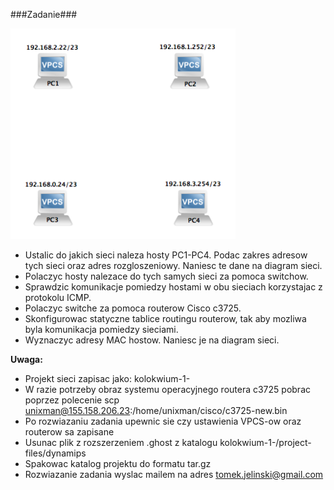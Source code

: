 ###Zadanie###

<img src="./kolokwium-1.png" width="360">


- Ustalic do jakich sieci naleza hosty PC1-PC4. Podac zakres adresow tych sieci oraz adres rozgloszeniowy. Naniesc te dane na diagram sieci.
- Polaczyc hosty nalezace do tych samych sieci za pomoca switchow.
- Sprawdzic komunikacje pomiedzy hostami w obu sieciach korzystajac z protokolu ICMP.
- Polaczyc switche za pomoca routerow Cisco c3725.
- Skonfigurowac statyczne tablice routingu routerow, tak aby mozliwa byla komunikacja pomiedzy sieciami. 
- Wyznaczyc adresy MAC hostow. Naniesc je na diagram sieci.

__Uwaga:__
- Projekt sieci zapisac jako: kolokwium-1-<nazwisko>
- W razie potrzeby obraz systemu operacyjnego routera c3725 pobrac poprzez polecenie scp unixman@155.158.206.23:/home/unixman/cisco/c3725-new.bin
- Po rozwiazaniu zadania upewnic sie czy ustawienia VPCS-ow oraz routerow sa zapisane
- Usunac plik z rozszerzeniem .ghost z katalogu kolokwium-1-<nazwisko>/project-files/dynamips
- Spakowac katalog projektu do formatu tar.gz 
- Rozwiazanie zadania wyslac mailem na adres tomek.jelinski@gmail.com 
